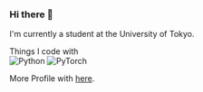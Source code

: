 ### Hi there 👋

I'm currently a student at the University of Tokyo.

Things I code with  
![Python](https://img.shields.io/badge/-Python-3776AB.svg?style=flat&logo=Python&logoColor=white)
![PyTorch](https://img.shields.io/badge/-PyTorch-EE4C2C.svg?style=flat&logo=PyTorch&logoColor=white)

More Profile with  [here](https://sites.google.com/socsim.org/izumi-lab/members/student/ryotaro-kobayashi?authuser=0).
